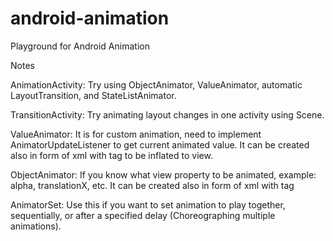 # android-animation
Playground for Android Animation

Notes

AnimationActivity: 
Try using ObjectAnimator, ValueAnimator, automatic LayoutTransition, and StateListAnimator.

TransitionActivity:
Try animating layout changes in one activity using Scene.

ValueAnimator: 
It is for custom animation, need to implement AnimatorUpdateListener to get current animated value. It can be created also in form of xml with tag <animator /> to be inflated to view.

ObjectAnimator: 
If you know what view property to be animated, example: alpha, translationX, etc. It can be created also in form of xml with tag <objectAnimator />

AnimatorSet:
Use this if you want to set animation to play together, sequentially, or after a specified delay (Choreographing multiple animations).
